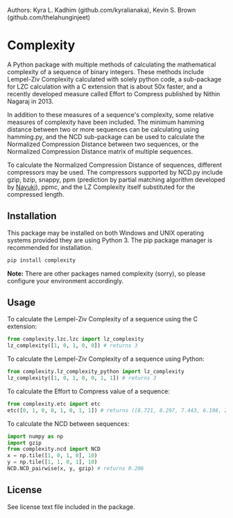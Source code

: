 Authors: Kyra L. Kadhim (github.com/kyralianaka), Kevin S. Brown (github.com/thelahunginjeet)

# Complexity

A Python package with multiple methods of calculating the mathematical complexity of
a sequence of binary integers. These methods include Lempel-Ziv Complexity calculated
with solely python code, a sub-package for LZC calculation with a C extension that is about
50x faster, and a recently developed measure called Effort to Compress published by
Nithin Nagaraj in 2013.

In addition to these measures of a sequence's complexity, some relative measures of
complexity have been included. The minimum hamming distance between two or more sequences
can be calculating using hamming.py, and the NCD sub-package can be used to calculate the
Normalized Compression Distance between two sequences, or the Normalized Compression
Distance matrix of multiple sequences.

To calculate the Normalized Compression Distance of sequences, different compressors
may be used. The compressors supported by NCD.py include gzip, bzip, snappy, ppm
(prediction by partial matching algorithm developed by [Nayuki](https://github.com/nayuki/Reference-arithmetic-coding)), ppmc, and the LZ Complexity itself substituted for
the compressed length.

## Installation

This package may be installed on both Windows and UNIX operating systems provided they are
using Python 3. The pip package manager is recommended for installation.
```bash
pip install complexity
```
**Note:** There are other packages named complexity (sorry), so please configure your environment accordingly.

## Usage

To calculate the Lempel-Ziv Complexity of a sequence using the C extension:
```python
from complexity.lzc.lzc import lz_complexity
lz_complexity([1, 0, 1, 0, 0]) # returns 3
```

To calculate the Lempel-Ziv Complexity of a sequence using Python:
```python
from complexity.lz_complexity_python import lz_complexity
lz_complexity([1, 0, 1, 0, 0, 1, 1]) # returns 3
```

To calculate the Effort to Compress value of a sequence:
```python
from complexity.etc import etc
etc([0, 1, 0, 0, 1, 0, 1, 1]) # returns ([8.721, 8.297, 7.443, 6.198, 2.721, 0.0], 5)
```

To calculate the NCD between sequences:
```python
import numpy as np
import gzip
from complexity.ncd import NCD
x = np.tile([1, 0, 1, 0], 10)
y = np.tile([1, 1, 0, 1], 10)
NCD.NCD_pairwise(x, y, gzip) # returns 0.206
```

## License

See license text file included in the package.
